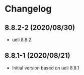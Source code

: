 # Changelog

## 8.8.2-2 (2020/08/30)

* ueli 8.8.2

## 8.8.1-1 (2020/08/21)

* Initial version based on ueli 8.8.1
